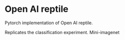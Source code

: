 Open AI reptile
===============

Pytorch implementation of Open AI reptile.

Replicates the classification experiment. Mini-imagenet
